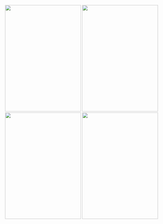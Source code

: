 
<img style="display: inline-block" src="http://i.imgur.com/nlzw4Mrl.png" height="350" width="250">

<img style="display: inline-block" src="http://i.imgur.com/UOLBHMFl.png" height="350" width="250">

<img style="display: inline"  src="http://i.imgur.com/CjvqMBZl.png" height="350" width="250">

<img style="display: inline" src="http://i.imgur.com/2wehppSl.png" height="350" width="250">


